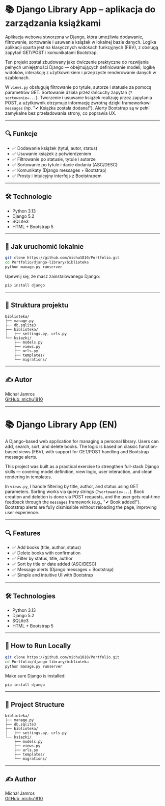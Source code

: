 # 📚 Django Library App – aplikacja do zarządzania książkami

Aplikacja webowa stworzona w Django, która umożliwia dodawanie, filtrowanie, sortowanie i usuwanie książek w lokalnej bazie danych. Logika aplikacji oparta jest na klasycznych widokach funkcyjnych (FBV), z obsługą zapytań GET/POST i komunikatami Bootstrap.

Ten projekt został zbudowany jako ćwiczenie praktyczne do rozwijania pełnych umiejętności Django — obejmujących definiowanie modeli, logikę widoków, interakcję z użytkownikiem i przejrzyste renderowanie danych w szablonach.

W `views.py` obsługuję filtrowanie po tytule, autorze i statusie za pomocą parametrów GET. Sortowanie działa przez łańcuchy zapytań (`?sortowanie=...`). Tworzenie i usuwanie książek realizuję przez zapytania POST, a użytkownik otrzymuje informację zwrotną dzięki frameworkowi `messages` (np. "✔ Książka została dodana!"). Alerty Bootstrap są w pełni zamykalne bez przeładowania strony, co poprawia UX.

---

## 🔍 Funkcje

- ✅ Dodawanie książek (tytuł, autor, status)
- ✅ Usuwanie książek z potwierdzeniem
- ✅ Filtrowanie po statusie, tytule i autorze
- ✅ Sortowanie po tytule i dacie dodania (ASC/DESC)
- ✅ Komunikaty (Django messages + Bootstrap)
- ✅ Prosty i intuicyjny interfejs z Bootstrapem

---

## 🛠️ Technologie

- Python 3.13
- Django 5.2
- SQLite3
- HTML + Bootstrap 5

---

## 🚀 Jak uruchomić lokalnie

```bash
git clone https://github.com/michu1810/Portfolio.git
cd Portfolio/django-library/biblioteka
python manage.py runserver
```

Upewnij się, że masz zainstalowanego Django:

```bash
pip install django
```

---

## 📁 Struktura projektu

```
biblioteka/
├── manage.py
├── db.sqlite3
├── biblioteka/
│   ├── settings.py, urls.py
└── ksiazki/
    ├── models.py
    ├── views.py
    ├── urls.py
    ├── templates/
    └── migrations/
```

---

## ✍️ Autor

Michał Jamros  
[GitHub: michu1810](https://github.com/michu1810)

---

# 📚 Django Library App (EN)

A Django-based web application for managing a personal library. Users can add, search, sort, and delete books. The logic is based on classic function-based views (FBV), with support for GET/POST handling and Bootstrap message alerts.

This project was built as a practical exercise to strengthen full-stack Django skills — covering model definition, view logic, user interaction, and clean rendering in templates.

In `views.py`, I handle filtering by title, author, and status using GET parameters. Sorting works via query strings (`?sortowanie=...`). Book creation and deletion is done via POST requests, and the user gets real-time feedback through the `messages` framework (e.g., "✔ Book added!"). Bootstrap alerts are fully dismissible without reloading the page, improving user experience.

---

## 🔍 Features

- ✅ Add books (title, author, status)
- ✅ Delete books with confirmation
- ✅ Filter by status, title, author
- ✅ Sort by title or date added (ASC/DESC)
- ✅ Message alerts (Django messages + Bootstrap)
- ✅ Simple and intuitive UI with Bootstrap

---

## 🛠️ Technologies

- Python 3.13
- Django 5.2
- SQLite3
- HTML + Bootstrap 5

---

## 🚀 How to Run Locally

```bash
git clone https://github.com/michu1810/Portfolio.git
cd Portfolio/django-library/biblioteka
python manage.py runserver
```

Make sure Django is installed:

```bash
pip install django
```

---

## 📁 Project Structure

```
biblioteka/
├── manage.py
├── db.sqlite3
├── biblioteka/
│   ├── settings.py, urls.py
└── ksiazki/
    ├── models.py
    ├── views.py
    ├── urls.py
    ├── templates/
    └── migrations/
```

---

## ✍️ Author

Michał Jamros  
[GitHub: michu1810](https://github.com/michu1810)
